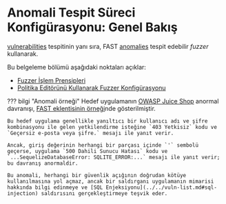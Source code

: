[doc-fuzzer-internals]:         fuzzer-internals.md
[doc-fuzzer-configuration]:     fuzzer-configuration.md              

[gl-vuln]:                      ../../terms-glossary.md#vulnerability
[gl-anomaly]:                   ../../terms-glossary.md#anomaly

# Anomali Tespit Süreci Konfigürasyonu: Genel Bakış

[vulnerabilities][gl-vuln] tespitinin yanı sıra, FAST [anomalies][gl-anomaly] tespit edebilir *fuzzer* kullanarak.

Bu belgeleme bölümü aşağıdaki noktaları açıklar:

* [Fuzzer İşlem Prensipleri][doc-fuzzer-internals]
* [Politika Editörünü Kullanarak Fuzzer Konfigürasyonu][doc-fuzzer-configuration]

??? bilgi "Anomali örneği"
    Hedef uygulamanın [OWASP Juice Shop](https://www.owasp.org/www-project-juice-shop/) anormal davranışı, [FAST eklentisinin örneği](../../dsl/extensions-examples/mod-extension.md)nde gösterilmiştir.

    Bu hedef uygulama genellikle yanıltıcı bir kullanıcı adı ve şifre kombinasyonu ile gelen yetkilendirme isteğine `403 Yetkisiz` kodu ve `Geçersiz e-posta veya şifre.` mesajı ile yanıt verir.

    Ancak, giriş değerinin herhangi bir parçası içinde `'` sembolü geçerse, uygulama `500 Dahili Sunucu Hatası` kodu ve `...SequelizeDatabaseError: SQLITE_ERROR:...` mesajı ile yanıt verir; bu davranış anormaldir.

    Bu anomali, herhangi bir güvenlik açığının doğrudan kötüye kullanılmasına yol açmaz, ancak bir saldırganı uygulamanın mimarisi hakkında bilgi edinmeye ve [SQL Enjeksiyonu](../../vuln-list.md#sql-injection) saldırısını gerçekleştirmeye teşvik eder.